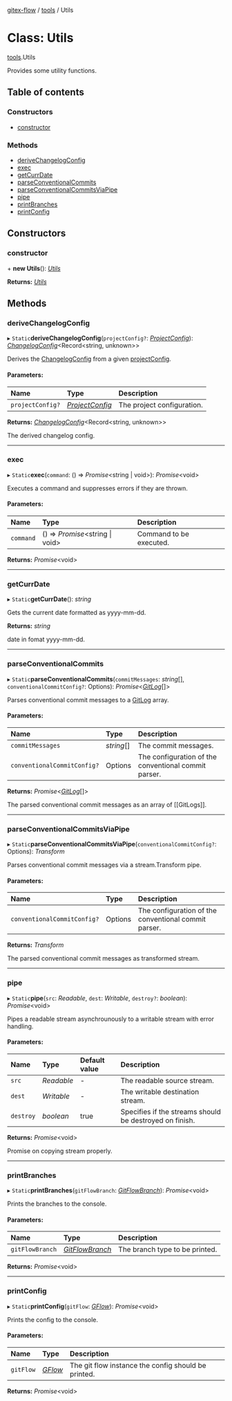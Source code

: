 [gitex-flow](../README.md) / [tools](../modules/tools.md) / Utils

# Class: Utils

[tools](../modules/tools.md).Utils

Provides some utility functions.

## Table of contents

### Constructors

- [constructor](tools.utils.md#constructor)

### Methods

- [deriveChangelogConfig](tools.utils.md#derivechangelogconfig)
- [exec](tools.utils.md#exec)
- [getCurrDate](tools.utils.md#getcurrdate)
- [parseConventionalCommits](tools.utils.md#parseconventionalcommits)
- [parseConventionalCommitsViaPipe](tools.utils.md#parseconventionalcommitsviapipe)
- [pipe](tools.utils.md#pipe)
- [printBranches](tools.utils.md#printbranches)
- [printConfig](tools.utils.md#printconfig)

## Constructors

### constructor

\+ **new Utils**(): [*Utils*](tools.utils.md)

**Returns:** [*Utils*](tools.utils.md)

## Methods

### deriveChangelogConfig

▸ `Static`**deriveChangelogConfig**(`projectConfig?`: [*ProjectConfig*](../interfaces/configs.projectconfig.md)): [*ChangelogConfig*](../modules/configs.md#changelogconfig)<Record<string, unknown\>\>

Derives the [ChangelogConfig](../modules/configs.md#changelogconfig) from a given [projectConfig](../interfaces/configs.gflowconfig.md#projectconfig).

#### Parameters:

Name | Type | Description |
:------ | :------ | :------ |
`projectConfig?` | [*ProjectConfig*](../interfaces/configs.projectconfig.md) | The project configuration.    |

**Returns:** [*ChangelogConfig*](../modules/configs.md#changelogconfig)<Record<string, unknown\>\>

The derived changelog config.

___

### exec

▸ `Static`**exec**(`command`: () => *Promise*<string \| void\>): *Promise*<void\>

Executes a command and suppresses errors if they are thrown.

#### Parameters:

Name | Type | Description |
:------ | :------ | :------ |
`command` | () => *Promise*<string \| void\> | Command to be executed.    |

**Returns:** *Promise*<void\>

___

### getCurrDate

▸ `Static`**getCurrDate**(): *string*

Gets the current date formatted as yyyy-mm-dd.

**Returns:** *string*

date in fomat yyyy-mm-dd.

___

### parseConventionalCommits

▸ `Static`**parseConventionalCommits**(`commitMessages`: *string*[], `conventionalCommitConfig?`: Options): *Promise*<[*GitLog*](../interfaces/git.gitlog.md)[]\>

Parses conventional commit messages to a [GitLog](../interfaces/git.gitlog.md) array.

#### Parameters:

Name | Type | Description |
:------ | :------ | :------ |
`commitMessages` | *string*[] | The commit messages.   |
`conventionalCommitConfig?` | Options | The configuration of the conventional commit parser.   |

**Returns:** *Promise*<[*GitLog*](../interfaces/git.gitlog.md)[]\>

The parsed conventional commit messages as an array of [[GitLogs]].

___

### parseConventionalCommitsViaPipe

▸ `Static`**parseConventionalCommitsViaPipe**(`conventionalCommitConfig?`: Options): *Transform*

Parses conventional commit messages via a stream.Transform pipe.

#### Parameters:

Name | Type | Description |
:------ | :------ | :------ |
`conventionalCommitConfig?` | Options | The configuration of the conventional commit parser.   |

**Returns:** *Transform*

The parsed conventional commit messages as transformed stream.

___

### pipe

▸ `Static`**pipe**(`src`: *Readable*, `dest`: *Writable*, `destroy?`: *boolean*): *Promise*<void\>

Pipes a readable stream asynchrounously to a writable stream with error handling.

#### Parameters:

Name | Type | Default value | Description |
:------ | :------ | :------ | :------ |
`src` | *Readable* | - | The readable source stream.   |
`dest` | *Writable* | - | The writable destination stream.   |
`destroy` | *boolean* | true | Specifies if the streams should be destroyed on finish.    |

**Returns:** *Promise*<void\>

Promise on copying stream properly.

___

### printBranches

▸ `Static`**printBranches**(`gitFlowBranch`: [*GitFlowBranch*](../interfaces/api.gitflowbranch.md)): *Promise*<void\>

Prints the branches to the console.

#### Parameters:

Name | Type | Description |
:------ | :------ | :------ |
`gitFlowBranch` | [*GitFlowBranch*](../interfaces/api.gitflowbranch.md) | The branch type to be printed.    |

**Returns:** *Promise*<void\>

___

### printConfig

▸ `Static`**printConfig**(`gitFlow`: [*GFlow*](gflow.gflow-1.md)): *Promise*<void\>

Prints the config to the console.

#### Parameters:

Name | Type | Description |
:------ | :------ | :------ |
`gitFlow` | [*GFlow*](gflow.gflow-1.md) | The git flow instance the config should be printed.    |

**Returns:** *Promise*<void\>
